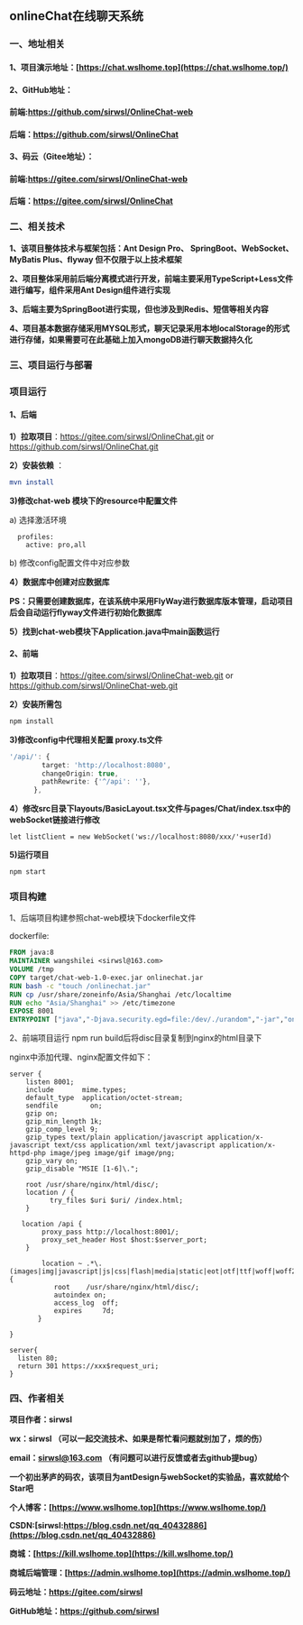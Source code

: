 ## onlineChat在线聊天系统

### 一、地址相关

#### **1、项目演示地址：[https://chat.wslhome.top](https://chat.wslhome.top/)**

#### 2、GitHub地址：

#### 前端:https://github.com/sirwsl/OnlineChat-web

#### 后端：https://github.com/sirwsl/OnlineChat

#### 3、码云（Gitee地址）：

#### 前端:https://gitee.com/sirwsl/OnlineChat-web

#### 后端：https://gitee.com/sirwsl/OnlineChat



### 二、相关技术

**1、该项目整体技术与框架包括：Ant Design Pro、 SpringBoot、WebSocket、MyBatis Plus、flyway 但不仅限于以上技术框架**

**2、项目整体采用前后端分离模式进行开发，前端主要采用TypeScript+Less文件进行编写，组件采用Ant Design组件进行实现**

**3、后端主要为SpringBoot进行实现，但也涉及到Redis、短信等相关内容**

**4、项目基本数据存储采用MYSQL形式，聊天记录采用本地localStorage的形式进行存储，如果需要可在此基础上加入mongoDB进行聊天数据持久化**



### 三、项目运行与部署

### **项目运行**

#### 1、后端

**1）拉取项目**：https://gitee.com/sirwsl/OnlineChat.git or https://github.com/sirwsl/OnlineChat.git

**2）安装依赖** ：

```cmake
mvn install
```

**3)修改chat-web 模块下的resource中配置文件**

  a) 选择激活环境

```
  profiles:
    active: pro,all
```

  b) 修改config配置文件中对应参数

**4）数据库中创建对应数据库**

**PS：只需要创建数据库，在该系统中采用FlyWay进行数据库版本管理，启动项目后会自动运行flyway文件进行初始化数据库**

**5）找到chat-web模块下Application.java中main函数运行**



#### 2、前端

**1）拉取项目**：https://gitee.com/sirwsl/OnlineChat-web.git or https://github.com/sirwsl/OnlineChat-web.git

 **2）安装所需包**

```cmd
npm install
```

**3)修改config中代理相关配置 proxy.ts文件**

```ts
'/api/': {
        target: 'http://localhost:8080',
        changeOrigin: true,
        pathRewrite: {'^/api': ''},
      },
```

**4）修改src目录下layouts/BasicLayout.tsx文件与pages/Chat/index.tsx中的webSocket链接进行修改**

```tsx
let listClient = new WebSocket('ws://localhost:8080/xxx/'+userId)
```

**5)运行项目**

```cmd
npm start
```



 ### 项目构建

1、后端项目构建参照chat-web模块下dockerfile文件

dockerfile:

```dockerfile
FROM java:8
MAINTAINER wangshilei <sirwsl@163.com>
VOLUME /tmp
COPY target/chat-web-1.0-exec.jar onlinechat.jar
RUN bash -c "touch /onlinechat.jar"
RUN cp /usr/share/zoneinfo/Asia/Shanghai /etc/localtime
RUN echo "Asia/Shanghai" >> /etc/timezone
EXPOSE 8001
ENTRYPOINT ["java","-Djava.security.egd=file:/dev/./urandom","-jar","onlinechat.jar"]
```



2、前端项目运行 npm run build后将disc目录复制到nginx的html目录下

nginx中添加代理、nginx配置文件如下：

```nginx
server {
    listen 8001;
    include       mime.types;
    default_type  application/octet-stream;
    sendfile        on;
    gzip on;
    gzip_min_length 1k;
    gzip_comp_level 9;
    gzip_types text/plain application/javascript application/x-javascript text/css application/xml text/javascript application/x-httpd-php image/jpeg image/gif image/png;
    gzip_vary on;
    gzip_disable "MSIE [1-6]\.";

    root /usr/share/nginx/html/disc/;
    location / {
          try_files $uri $uri/ /index.html;
    }

   location /api {
        proxy_pass http://localhost:8001/;
        proxy_set_header Host $host:$server_port;
    }

        location ~ .*\.(images|img|javascript|js|css|flash|media|static|eot|otf|ttf|woff|woff2|map)$ {
           root    /usr/share/nginx/html/disc/;
           autoindex on;
           access_log  off;
           expires     7d;
       }

}

server{
  listen 80;
  return 301 https://xxx$request_uri;
}
```



### 四、作者相关

**项目作者：sirwsl**

**wx：sirwsl （可以一起交流技术、如果是帮忙看问题就别加了，烦的伤）**

**email：sirwsl@163.com （有问题可以进行反馈或者去github提bug）**

**一个初出茅庐的码农，该项目为antDesign与webSocket的实验品，喜欢就给个Star吧**

**个人博客：[https://www.wslhome.top](https://www.wslhome.top/)**

**CSDN:[sirwsl:https://blog.csdn.net/qq_40432886](https://blog.csdn.net/qq_40432886)**

**商城：[https://kill.wslhome.top](https://kill.wslhome.top/)**

**商城后端管理：[https://admin.wslhome.top](https://admin.wslhome.top/)**

**码云地址：https://gitee.com/sirwsl**

**GitHub地址：https://github.com/sirwsl**

